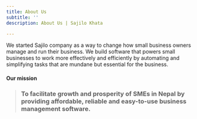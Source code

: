 ```yaml
---
title: About Us
subtitle: ''
description: About Us | Sajilo Khata

---
```

We started Sajilo company as a way to change how small business owners manage and run their business. We build software that powers small businesses to work more effectively and efficiently by automating and simplifying tasks that are mundane but essential for the business.

#### Our mission

> ### To facilitate growth and prosperity of SMEs in Nepal by providing affordable, reliable and easy-to-use business management software.